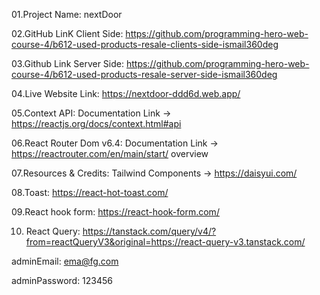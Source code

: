 01.Project Name: nextDoor

02.GitHub LinK Client Side: https://github.com/programming-hero-web-course-4/b612-used-products-resale-clients-side-ismail360deg

03.Github Link Server Side: https://github.com/programming-hero-web-course-4/b612-used-products-resale-server-side-ismail360deg

04.Live Website Link: https://nextdoor-ddd6d.web.app/

05.Context API: Documentation Link -> https://reactjs.org/docs/context.html#api

06.React Router Dom v6.4: Documentation Link -> https://reactrouter.com/en/main/start/ overview

07.Resources & Credits: Tailwind Components -> https://daisyui.com/

08.Toast: https://react-hot-toast.com/

09.React hook form: https://react-hook-form.com/

10. React Query: https://tanstack.com/query/v4/?from=reactQueryV3&original=https://react-query-v3.tanstack.com/


adminEmail: ema@fg.com

adminPassword: 123456
